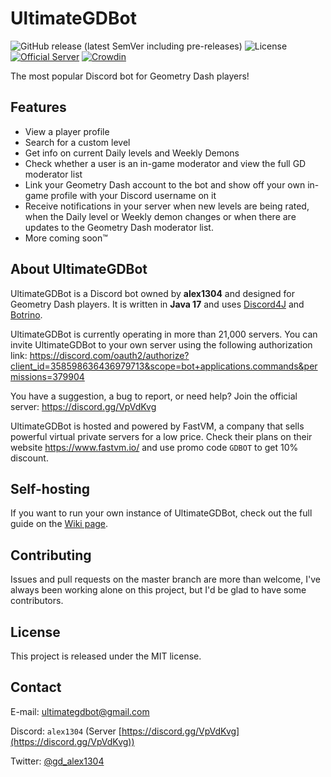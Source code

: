 # UltimateGDBot

![GitHub release (latest SemVer including pre-releases)](https://img.shields.io/github/v/release/Alex1304/ultimategdbot?include_prereleases&sort=semver)
![License](https://img.shields.io/github/license/Alex1304/ultimategdbot)
[![Official Server](https://img.shields.io/discord/357655103768887297?color=%237289DA&label=Official%20Server&logo=discord)](https://discord.gg/VpVdKvg)
[![Crowdin](https://badges.crowdin.net/ultimategdbot/localized.svg)](https://crowdin.com/project/ultimategdbot)

The most popular Discord bot for Geometry Dash players!

## Features

* View a player profile
* Search for a custom level
* Get info on current Daily levels and Weekly Demons
* Check whether a user is an in-game moderator and view the full GD moderator list
* Link your Geometry Dash account to the bot and show off your own in-game profile with your Discord username on it
* Receive notifications in your server when new levels are being rated, when the Daily level or Weekly demon changes or when there are updates to the Geometry Dash moderator list.
* More coming soon™

## About UltimateGDBot

UltimateGDBot is a Discord bot owned by **alex1304** and designed for Geometry Dash players. It is written in **Java 17** and uses [Discord4J](https://discord4j.com) and [Botrino](https://botrino.alex1304.com).

UltimateGDBot is currently operating in more than 21,000 servers. You can invite UltimateGDBot to your own server using the following authorization link: https://discord.com/oauth2/authorize?client_id=358598636436979713&scope=bot+applications.commands&permissions=379904

You have a suggestion, a bug to report, or need help? Join the official server: https://discord.gg/VpVdKvg

UltimateGDBot is hosted and powered by FastVM, a company that sells powerful virtual private servers for a low price.
Check their plans on their website https://www.fastvm.io/ and use promo code `GDBOT` to get 10% discount.

## Self-hosting

If you want to run your own instance of UltimateGDBot, check out the full guide on the [Wiki page](https://github.com/Alex1304/ultimategdbot/wiki/Self-hosting-guide).

## Contributing

Issues and pull requests on the master branch are more than welcome, I've always been working alone on this project, but I'd be glad to have some contributors.

## License

This project is released under the MIT license.

## Contact

E-mail: ultimategdbot@gmail.com

Discord: `alex1304` (Server [https://discord.gg/VpVdKvg](https://discord.gg/VpVdKvg))

Twitter: [@gd_alex1304](https://twitter.com/gd_alex1304)
